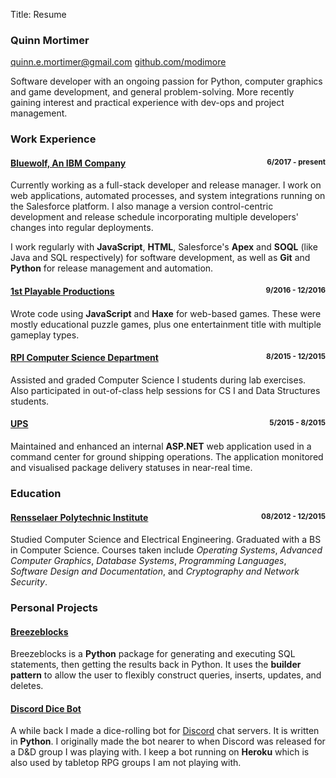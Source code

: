 Title: Resume

### Quinn Mortimer

<div class="links text-center">
	<a href="mailto:quinn.e.mortimer&#64;gmail.com">quinn.e.mortimer&#64;gmail.com</a>
	<a href="https://github.com/modimore"><span class="print-visible">github.com/</span>modimore</a>
</div>

Software developer with an ongoing passion for Python, computer graphics and game development,
and general problem-solving. More recently gaining interest and practical experience with dev-ops
and project management.

### Work Experience

<h4 class="text-left">
	<a href="https://www.bluewolf.com/">Bluewolf, An IBM Company</a>
	<small style="float:right">6/2017 - present</small>
</h4>

Currently working as a full-stack developer and release manager. I work on web
applications, automated processes, and system integrations running on the Salesforce
platform. I also manage a version control-centric development and release schedule
incorporating multiple developers' changes into regular deployments.

I work regularly with **JavaScript**, **HTML**,  Salesforce's **Apex** and **SOQL**
(like Java and SQL respectively) for software development, as well as **Git** and
**Python** for release management and automation.

<h4 class="text-left">
	<a href="http://www.1stplayable.com/">1st Playable Productions</a>
	<small style="float:right">9/2016 - 12/2016</small>
</h4>

Wrote code using **JavaScript** and **Haxe** for web-based games. These were mostly
educational puzzle games, plus one entertainment title with multiple gameplay types.

<h4 class="text-left">
	<a href="https://www.cs.rpi.edu/">RPI Computer Science Department</a>
	<small style="float:right">8/2015 - 12/2015</small>
</h4>

Assisted and graded Computer Science I students during lab exercises. Also
participated in out-of-class help sessions for CS I and Data Structures students.

<h4 class="text-left">
	<a href="https://ups.com/">UPS</a>
	<small style="float:right">5/2015 - 8/2015</small>
</h4>

Maintained and enhanced an internal **ASP.NET** web application used in a command
center for ground shipping operations. The application monitored and visualised
package delivery statuses in near-real time.

### Education

<h4 class="text-left">
	<a href="https://rpi.edu/">Rensselaer Polytechnic Institute</a>
	<small style="float:right">08/2012 - 12/2015</small>
</h4>

Studied Computer Science and Electrical Engineering. Graduated with a
BS in Computer Science. Courses taken include *Operating Systems*,
*Advanced Computer Graphics*, *Database Systems*, *Programming Languages*,
*Software Design and Documentation*, and *Cryptography and Network Security*.

### Personal Projects

#### [Breezeblocks](https://github.com/modimore/breezeblocks)

Breezeblocks is a **Python** package for generating and executing SQL statements,
then getting the results back in Python. It uses the **builder pattern** to allow
the user to flexibly construct queries, inserts, updates, and deletes.

#### [Discord Dice Bot](https://github.com/modimore/Discord-Dice-Bot)

A while back I made a dice-rolling bot for [Discord](https://discordapp.com) chat
servers. It is written in **Python**. I originally made the bot nearer to when
Discord was released for a D&D group I was playing with. I keep a bot running on
**Heroku** which is also used by tabletop RPG groups I am not playing with.
